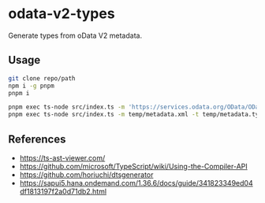 # odata-v2-types

Generate types from oData V2 metadata.

## Usage

```bash
git clone repo/path
npm i -g pnpm
pnpm i

pnpm exec ts-node src/index.ts -m 'https://services.odata.org/OData/OData.svc/$metadata' -t temp/example-metadata.types.ts
pnpm exec ts-node src/index.ts -m temp/metadata.xml -t temp/metadata.types.ts
```

## References

- https://ts-ast-viewer.com/
- https://github.com/microsoft/TypeScript/wiki/Using-the-Compiler-API
- https://github.com/horiuchi/dtsgenerator
- https://sapui5.hana.ondemand.com/1.36.6/docs/guide/341823349ed04df1813197f2a0d71db2.html
